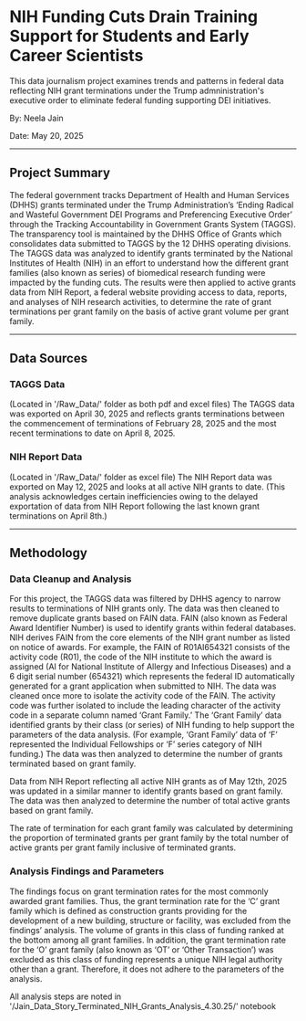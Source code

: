 # NIH Funding Cuts Drain Training Support for Students and Early Career Scientists

This data journalism project examines trends and patterns in federal data reflecting NIH grant terminations under the Trump admninistration's executive order to eliminate federal funding supporting DEI initiatives.

By: Neela Jain

Date: May 20, 2025

---

## Project Summary

The federal government tracks Department of Health and Human Services (DHHS) grants terminated under the Trump Administration’s ‘Ending Radical and Wasteful Government DEI Programs and Preferencing Executive Order’ through the Tracking Accountability in Government Grants System (TAGGS). The transparency tool is maintained by the DHHS Office of Grants which consolidates data submitted to TAGGS by the 12 DHHS operating divisions. The TAGGS data was analyzed to identify grants terminated by the National Institutes of Health (NIH) in an effort to understand how the different grant families (also known as series) of biomedical research funding were impacted by the funding cuts. The results were then applied to active grants data from NIH Report, a federal website providing access to data, reports, and analyses of NIH research activities, to determine the rate of grant terminations per grant family on the basis of active grant volume per grant family.

---

## Data Sources

### TAGGS Data
(Located in '/Raw_Data/' folder as both pdf and excel files)
The TAGGS data was exported on April 30, 2025 and reflects grants terminations between the commencement of terminations of February 28, 2025 and the most recent terminations to date on April 8, 2025. 

### NIH Report Data
(Located in '/Raw_Data/' folder as excel file)
The NIH Report data was exported on May 12, 2025 and looks at all active NIH grants to date. (This analysis acknowledges certain inefficiencies owing to the delayed exportation of data from NIH Report following the last known grant terminations on April 8th.) 

---

## Methodology

### Data Cleanup and Analysis
For this project, the TAGGS data was filtered by DHHS agency to narrow results to terminations of NIH grants only. The data was then cleaned to remove duplicate grants based on FAIN data. FAIN (also known as Federal Award Identifier Number) is used to identify grants within federal databases. NIH derives FAIN from the core elements of the NIH grant number as listed on notice of awards.  For example, the FAIN of R01AI654321 consists of the activity code (R01), the code of the NIH institute to which the award is assigned (AI for National Institute of Allergy and Infectious Diseases) and a 6 digit serial number (654321) which represents the federal ID automatically generated for a grant application when submitted to NIH. The data was cleaned once more to isolate the activity code of the FAIN. The activity code was further isolated to include the leading character of the activity code in a separate column named ‘Grant Family.’  The ‘Grant Family’ data identified grants by their class (or series) of NIH funding to help support the parameters of the data analysis.  (For example, ‘Grant Family’ data of ‘F’ represented the Individual Fellowships or ‘F’ series category of NIH funding.) The data was then analyzed to determine the number of grants terminated based on grant family.

Data from NIH Report reflecting all active NIH grants as of May 12th, 2025 was updated in a similar manner to identify grants based on grant family.  The data was then analyzed to determine the number of total active grants based on grant family.

The rate of termination for each grant family was calculated by determining the proportion of terminated grants per grant family by the total number of active grants per grant family inclusive of terminated grants.  

### Analysis Findings and Parameters
The findings focus on grant termination rates for the most commonly awarded grant families.  Thus, the grant termination rate for the ‘C’ grant family which is defined as construction grants providing for the development of a new building, structure or facility, was excluded from the findings’ analysis. The volume of grants in this class of funding ranked at the bottom among all grant families. In addition, the grant termination rate for the ‘O’ grant family (also known as ‘OT’ or ‘Other Transaction’) was excluded as this class of funding represents a unique NIH legal authority other than a grant. Therefore, it does not adhere to the parameters of the analysis.

All analysis steps are noted in '/Jain_Data_Story_Terminated_NIH_Grants_Analysis_4.30.25/' notebook











